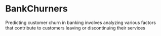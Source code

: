 # BankChurners
Predicting customer churn in banking involves analyzing various factors that contribute to customers leaving or discontinuing their services
